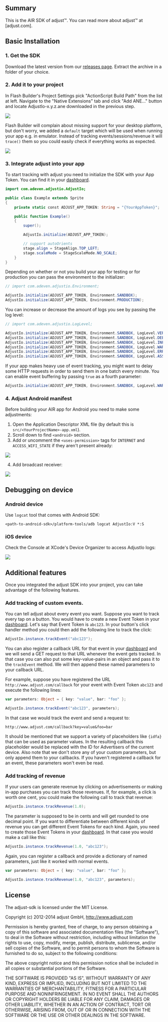 ## Summary

This is the AIR SDK of adjust™. You can read more about adjust™ at [adjust.com].

## Basic Installation

### <a id="step1"></a>1. Get the SDK

Download the latest version from our [releases page][releases]. Extract the
archive in a folder of your choice.

### <a id="step2"></a>2. Add it to your project

In Flash Builder's Project Settings pick "ActionScript Build Path" from the list
at left. Navigate to the "Native Extensions" tab and click "Add ANE…" button and
locate AdjustIo-x.y.z.ane downloaded in the previous step.

![][preferences]

Flash Builder will complain about missing support for your desktop platform, but
don't worry, we added a ```default``` target which will be used when running your
app e.g. in emulator. Instead of tracking events/sessions/revenue it will ```trace()```
them so you could easily check if everything works as expected.

![][added]

### <a id="step3"></a>3. Integrate adjust into your app

To start tracking with adjust you need to initialize the SDK with your App Token.
You can find it in your [dashboard].

```actionscript
import com.adeven.adjustio.AdjustIo;

public class Example extends Sprite
{
    private static const ADJUST_APP_TOKEN: String = "{YourAppToken}";

    public function Example()
    {
        super();

        AdjustIo.initialize(ADJUST_APP_TOKEN);

        // support autoOrients
        stage.align = StageAlign.TOP_LEFT;
        stage.scaleMode = StageScaleMode.NO_SCALE;
    }
}
```

Depending on whether or not you build your app for testing or for production
you can pass the environment to the initializer:

```actionscript
// import com.adeven.adjustio.Environment;

AdjustIo.initialize(ADJUST_APP_TOKEN, Environment.SANDBOX);
AdjustIo.initialize(ADJUST_APP_TOKEN, Environment.PRODUCTION);
```

You can increase or decrease the amount of logs you see by passing the log level:

```actionscript
// import com.adeven.adjustio.LogLevel;

AdjustIo.initialize(ADJUST_APP_TOKEN, Environment.SANDBOX, LogLevel.VERBOSE); // enable all logging
AdjustIo.initialize(ADJUST_APP_TOKEN, Environment.SANDBOX, LogLevel.DEBUG);   // enable more logging
AdjustIo.initialize(ADJUST_APP_TOKEN, Environment.SANDBOX, LogLevel.INFO);    // the default
AdjustIo.initialize(ADJUST_APP_TOKEN, Environment.SANDBOX, LogLevel.WARN);    // disable info logging
AdjustIo.initialize(ADJUST_APP_TOKEN, Environment.SANDBOX, LogLevel.ERROR);   // disable warnings as well
AdjustIo.initialize(ADJUST_APP_TOKEN, Environment.SANDBOX, LogLevel.ASSERT);  // disable errors as well
```

If your app makes heavy use of event tracking, you might want to delay some
HTTP requests in order to send them in one batch every minute. You can enable
event buffering by passing ```true``` as a fourth parameter:

```actionscript
AdjustIo.initialize(ADJUST_APP_TOKEN, Environment.SANDBOX, LogLevel.WARN, true);
```

### <a id="step4"></a>4. Adjust Android manifest

Before building your AIR app for Android you need to make some adjustments:

1. Open the Application Descriptor XML file (by default this is ```src/<YourProjectName>-app.xml```).
2. Scroll down to find ```<android>``` section.
3. Add or uncomment the ```<uses-permission>``` tags for ```INTERNET``` and ```ACCESS_WIFI_STATE``` if they aren't present already:

![][permissions]

4. Add broadcast receiver:

![][receiver]

## Debugging on device

### Android device

Use ```logcat``` tool that comes with Android SDK:

```
<path-to-android-sdk>/platform-tools/adb logcat AdjustIo:V *:S
```

### iOS device

Check the Console at XCode's Device Organizer to access AdjustIo logs:

![][xcode-logs]

## Additional features

Once you integrated the adjust SDK into your project, you can take advantage
of the following features.

### Add tracking of custom events.

You can tell adjust about every event you want. Suppose you want to track
every tap on a button. You would have to create a new Event Token in your
[dashboard]. Let's say that Event Token is `abc123`. In your button's
click handler method you could then add the following line to track the click:

```actionscript
AdjustIo.instance.trackEvent("abc123");
```

You can also register a callback URL for that event in your [dashboard] and we
will send a GET request to that URL whenever the event gets tracked. In that
case you can also put some key-value-pairs in an object and pass it to the
`trackEvent` method. We will then append these named parameters to your
callback URL.

For example, suppose you have registered the URL
`http://www.adjust.com/callback` for your event with Event Token `abc123` and
execute the following lines:

```actionscript
var parameters: Object = { key: "value", bar: "foo" };

AdjustIo.instance.trackEvent("abc123", parameters);
```

In that case we would track the event and send a request to:

    http://www.adjust.com/callback?key=value&foo=bar

It should be mentioned that we support a variety of placeholders like `{idfa}`
that can be used as parameter values. In the resulting callback this
placeholder would be replaced with the ID for Advertisers of the current
device. Also note that we don't store any of your custom parameters, but only
append them to your callbacks. If you haven't registered a callback for an
event, these parameters won't even be read.

### Add tracking of revenue

If your users can generate revenue by clicking on advertisements or making
in-app purchases you can track those revenues. If, for example, a click is
worth one cent, you could make the following call to track that revenue:

```actionscript
AdjustIo.instance.trackRevenue(1.0);
```

The parameter is supposed to be in cents and will get rounded to one decimal
point. If you want to differentiate between different kinds of revenue you can
get different Event Tokens for each kind. Again, you need to create those Event
Tokens in your [dashboard]. In that case you would make a call like this:

```actionscript
AdjustIo.instance.trackRevenue(1.0, "abc123");
```

Again, you can register a callback and provide a dictionary of named
parameters, just like it worked with normal events.

```actionscript
var parameters: Object = { key: "value", bar: "foo" };

AdjustIo.instance.trackRevenue(1.0, "abc123", parameters);
```

[adjust.io]: http://adjust.io
[dashboard]: http://adjust.io
[releases]: https://github.com/adeven/adjust_air_sdk/releases
[preferences]: https://raw.github.com/adeven/adjust_sdk/master/Resources/air/preferences.png
[added]: https://raw.github.com/adeven/adjust_sdk/master/Resources/air/added.png
[permissions]: https://raw.github.com/adeven/adjust_sdk/master/Resources/air/permissions.png
[receiver]: https://raw.github.com/adeven/adjust_sdk/master/Resources/air/receiver.png
[xcode-logs]: https://raw.github.com/adeven/adjust_sdk/master/Resources/air/xcode-logs.png

## License

The adjust-sdk is licensed under the MIT License.

Copyright (c) 2012-2014 adjust GmbH,
http://www.adjust.com

Permission is hereby granted, free of charge, to any person obtaining a copy of
this software and associated documentation files (the "Software"), to deal in
the Software without restriction, including without limitation the rights to
use, copy, modify, merge, publish, distribute, sublicense, and/or sell copies
of the Software, and to permit persons to whom the Software is furnished to do
so, subject to the following conditions:

The above copyright notice and this permission notice shall be included in all
copies or substantial portions of the Software.

THE SOFTWARE IS PROVIDED "AS IS", WITHOUT WARRANTY OF ANY KIND, EXPRESS OR
IMPLIED, INCLUDING BUT NOT LIMITED TO THE WARRANTIES OF MERCHANTABILITY,
FITNESS FOR A PARTICULAR PURPOSE AND NONINFRINGEMENT. IN NO EVENT SHALL THE
AUTHORS OR COPYRIGHT HOLDERS BE LIABLE FOR ANY CLAIM, DAMAGES OR OTHER
LIABILITY, WHETHER IN AN ACTION OF CONTRACT, TORT OR OTHERWISE, ARISING FROM,
OUT OF OR IN CONNECTION WITH THE SOFTWARE OR THE USE OR OTHER DEALINGS IN THE
SOFTWARE.

